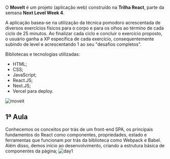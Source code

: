 O **MoveIt** é um projeto (aplicação web) construído na **Trilha React**, parte da semana **Next Level Week 4**.

A aplicação basea-se na utilização da técnica pomodoro acrescentada de diversos exercícios físicos para o corpo e para os olhos ao término de cada ciclo de 25 minutos.
Ao finalizar cada ciclo e concluir o exercício proposto, o usuário ganha a XP específica de cada exercício, consequentemente subindo de level e acrescentando 1 ao seu "desafios completos".

Bibliotecas e tecnologias utilizadas:
- HTML;
- CSS;
- JavaScript;
- React.JS;
- Next.JS;
- Vercel para deploy.

![moveit](https://user-images.githubusercontent.com/62728109/109309999-c12b6580-7822-11eb-8848-548b8ce421f1.png)

## **1ª Aula**
Conhecemos os conceitos por trás de um front-end SPA, os principais fundamentos do React como componentes, propriedades, estado e ferramentas que funcionam por trás da biblioteca como Webpack e Babel. Além disso, demos início ao desenvolvimento, criando a estrutura básica de componentes da página;
![day1](https://user-images.githubusercontent.com/62728109/109310606-84ac3980-7823-11eb-86fa-b3d97c7fd58f.png)

